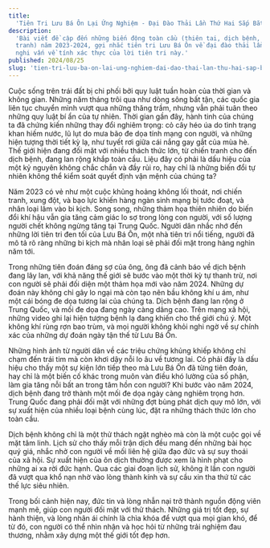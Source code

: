 ```yaml
---
title:
  'Tiên Tri Lưu Bá Ôn Lại Ứng Nghiệm - Đại Đào Thải Lần Thứ Hai Sắp Bắt Đầu?'
description:
  'Bài viết đề cập đến những biến động toàn cầu (thiên tai, dịch bệnh, chiến
  tranh) năm 2023-2024, gợi nhắc tiên tri Lưu Bá Ôn về đại đào thải lần 2, đặt
  nghi vấn về tính xác thực của lời tiên tri này.'
published: 2024/08/25
slug: 'tien-tri-luu-ba-on-lai-ung-nghiem-dai-dao-thai-lan-thu-hai-sap-bat-dau'
---
```


Cuộc sống trên trái đất bị chi phối bởi quy luật tuần hoàn của thời gian và
không gian. Những năm tháng trôi qua như dòng sông bất tận, các quốc gia liên
tục chuyển mình vượt qua những thăng trầm, nhưng vẫn phải tuân theo những quy
luật bí ẩn của tự nhiên. Thời gian gần đây, hành tinh của chúng ta đã chứng kiến
những thay đổi nghiêm trọng: cỏ cây héo úa do tình trạng khan hiếm nước, lũ lụt
do mưa bão đe dọa tính mạng con người, và những hiện tượng thời tiết kỳ lạ, như
tuyết rơi giữa cái nắng gay gắt của mùa hè. Thế giới hiện đang đối mặt với nhiều
thách thức lớn, từ chiến tranh cho đến dịch bệnh, đang lan rộng khắp toàn cầu.
Liệu đây có phải là dấu hiệu của một kỷ nguyên không chắc chắn và đầy rủi ro,
hay chỉ là những biến đổi tự nhiên không thể kiểm soát quyết định vận mệnh của
chúng ta?

Năm 2023 có vẻ như một cuộc khủng hoảng không lối thoát, nơi chiến tranh, xung
đột, và bạo lực khiến hàng ngàn sinh mạng bị tước đoạt, và nhân loại lâm vào bi
kịch. Song song, những thảm họa thiên nhiên do biến đổi khí hậu vẫn gia tăng cảm
giác lo sợ trong lòng con người, với số lượng người chết không ngừng tăng tại
Trung Quốc. Người dân nhắc nhớ đến những lời tiên tri đen tối của Lưu Bá Ôn, một
nhà tiên tri nổi tiếng, người đã mô tả rõ ràng những bi kịch mà nhân loại sẽ
phải đối mặt trong hàng nghìn năm tới.

Trong những tiên đoán đáng sợ của ông, ông đã cảnh báo về dịch bệnh đang lây
lan, với khả năng thế giới sẽ bước vào một thời kỳ tự thanh trừ, nơi con người
sẽ phải đối diện một thảm họa mới vào năm 2024. Những dự đoán này không chỉ gây
lo ngại mà còn tạo nên bầu không khí u ám, như một cái bóng đe dọa tương lai của
chúng ta. Dịch bệnh đang lan rộng ở Trung Quốc, và mối đe dọa đang ngày càng
dâng cao. Trên mạng xã hội, những video ghi lại hiện tượng bệnh lạ đang khiến
cho thế giới chú ý. Một không khí rùng rợn bao trùm, và mọi người không khỏi
nghi ngờ về sự chính xác của những dự đoán ngày tận thế từ Lưu Bá Ôn.

Những hình ảnh từ người dân về các triệu chứng khủng khiếp không chỉ chạm đến
trái tim mà còn khơi dậy nỗi lo âu về tương lai. Có phải đây là dấu hiệu cho
thấy một sự kiện lớn tiếp theo mà Lưu Bá Ôn đã từng tiên đoán, hay chỉ là một
biến cố khác trong muôn vàn điều khó lường của số phận, làm gia tăng nỗi bất an
trong tâm hồn con người? Khi bước vào năm 2024, dịch bệnh đang trở thành một mối
đe dọa ngày càng nghiêm trọng hơn. Trung Quốc đang phải đối mặt với những đợt
bùng phát dịch quy mô lớn, với sự xuất hiện của nhiều loại bệnh cùng lúc, đặt ra
những thách thức lớn cho toàn cầu.

Dịch bệnh không chỉ là một thử thách ngặt nghèo mà còn là một cuộc gọi về mặt
tâm linh. Lịch sử cho thấy mỗi trận dịch đều mang đến những bài học quý giá,
nhắc nhở con người về mối liên hệ giữa đạo đức và sự suy thoái của xã hội. Sự
xuất hiện của ôn dịch thường được xem là hình phạt cho những ai xa rời đức hạnh.
Qua các giai đoạn lịch sử, không ít lần con người đã vượt qua khổ nạn nhờ vào
lòng thành kính và sự cầu xin tha thứ từ các thế lực siêu nhiên.

Trong bối cảnh hiện nay, đức tin và lòng nhẫn nại trở thành nguồn động viên mạnh
mẽ, giúp con người đối mặt với thử thách. Những giá trị tốt đẹp, sự hành thiện,
và lòng nhân ái chính là chìa khóa để vượt qua mọi gian khó, để từ đó, con người
có thể nhìn nhận và học hỏi từ những trải nghiệm đau thương, nhằm xây dựng một
thế giới tốt đẹp hơn.
